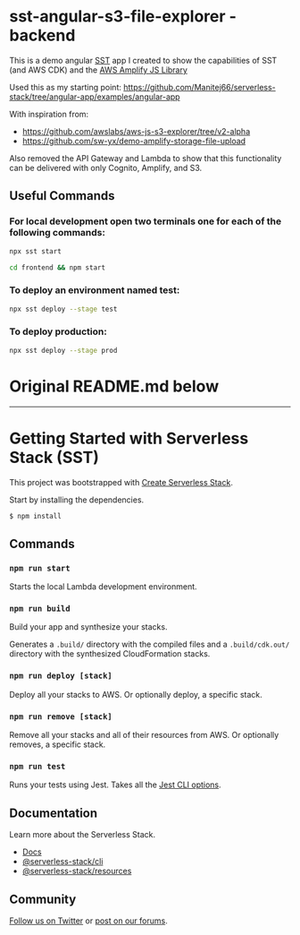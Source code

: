 # sst-angular-s3-file-explorer - backend

This is a demo angular [SST](https://serverless-stack.com/) app I created to show the capabilities of SST (and AWS CDK) and the [AWS Amplify JS Library](https://docs.amplify.aws/lib/q/platform/js/)

Used this as my starting point: https://github.com/Manitej66/serverless-stack/tree/angular-app/examples/angular-app

With inspiration from:
- https://github.com/awslabs/aws-js-s3-explorer/tree/v2-alpha
- https://github.com/sw-yx/demo-amplify-storage-file-upload

Also removed the API Gateway and Lambda to show that this functionality can be delivered with only Cognito, Amplify, and S3.

## Useful Commands
### For local development open two terminals one for each of the following commands:
```bash
npx sst start
```
```bash
cd frontend && npm start
```

### To deploy an environment named test:
```bash
npx sst deploy --stage test
```

### To deploy production:
```bash
npx sst deploy --stage prod
```


# Original README.md below
___
# Getting Started with Serverless Stack (SST)

This project was bootstrapped with [Create Serverless Stack](https://docs.serverless-stack.com/packages/create-serverless-stack).

Start by installing the dependencies.

```bash
$ npm install
```

## Commands

### `npm run start`

Starts the local Lambda development environment.

### `npm run build`

Build your app and synthesize your stacks.

Generates a `.build/` directory with the compiled files and a `.build/cdk.out/` directory with the synthesized CloudFormation stacks.

### `npm run deploy [stack]`

Deploy all your stacks to AWS. Or optionally deploy, a specific stack.

### `npm run remove [stack]`

Remove all your stacks and all of their resources from AWS. Or optionally removes, a specific stack.

### `npm run test`

Runs your tests using Jest. Takes all the [Jest CLI options](https://jestjs.io/docs/en/cli).

## Documentation

Learn more about the Serverless Stack.
- [Docs](https://docs.serverless-stack.com)
- [@serverless-stack/cli](https://docs.serverless-stack.com/packages/cli)
- [@serverless-stack/resources](https://docs.serverless-stack.com/packages/resources)

## Community

[Follow us on Twitter](https://twitter.com/ServerlessStack) or [post on our forums](https://discourse.serverless-stack.com).
